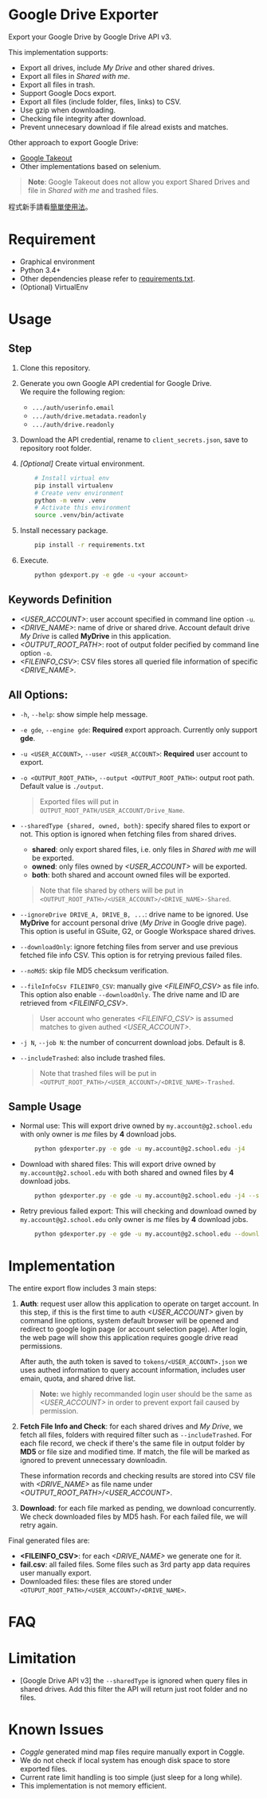 # Google Drive Exporter
Export your Google Drive by Google Drive API v3.

This implementation supports:
  - Export all drives, include *My Drive* and other shared drives.
  - Export all files in *Shared with me*.
  - Export all files in trash.
  - Support Google Docs export.
  - Export all files (include folder, files, links) to CSV.
  - Use gzip when downloading.
  - Checking file integrity after download.
  - Prevent unnecesary download if file alread exists and matches.

Other approach to export Google Drive:
  - [Google Takeout](https://takeout.google.com/)
  - Other implementations based on selenium.

> **Note**: Google Takeout does not allow you export Shared Drives and file in *Shared with me* and
> trashed files.

程式新手請看[簡單使用法](doc/simple.md)。


# Requirement
  - Graphical environment
  - Python 3.4+
  - Other dependencies please refer to [requirements.txt](requirements.txt).
  - (Optional) VirtualEnv

# Usage
## Step

  1. Clone this repository.
   
  2. Generate you own Google API credential for Google Drive.  
    We require the following region:
      - `.../auth/userinfo.email`
      - `.../auth/drive.metadata.readonly`
      - `.../auth/drive.readonly`

  3. Download the API credential, rename to `client_secrets.json`, save to repository root folder.

  4. *[Optional]* Create virtual environment.
      ```sh
          # Install virtual env
          pip install virtualenv
          # Create venv environment
          python -m venv .venv
          # Activate this environment
          source .venv/bin/activate
      ```

  5. Install necessary package.
      ```sh
          pip install -r requirements.txt
      ```

  6. Execute.
      ```sh
          python gdexport.py -e gde -u <your account>
      ```

## Keywords Definition
  - *<USER_ACCOUNT>*: user account specified in command line option `-u`.
  - *<DRIVE_NAME>*: name of drive or shared drive. Account default drive *My Drive* is called
      **MyDrive** in this application.
  - *<OUTPUT_ROOT_PATH>*: root of output folder pecified by command line option `-o`.
  - *<FILEINFO_CSV>*: CSV files stores all queried file information of specific *<DRIVE_NAME>*.

## All Options:

  - `-h`, `--help`: show simple help message.
  - `-e gde`, `--engine gde`: **Required** export approach. Currently only support **gde**.
  - `-u <USER_ACCOUNT>`, `--user <USER_ACCOUNT>`: **Required** user account to export.
  - `-o <OUTPUT_ROOT_PATH>`, `--output <OUTPUT_ROOT_PATH>`: output root path. Default value is
      `./output`.  

      > Exported files will put in `OUTPUT_ROOT_PATH/USER_ACCOUNT/Drive_Name`.

  - `--sharedType {shared, owned, both}`: specify shared files to export or not. This option is
      ignored when fetching files from shared drives.
      * **shared**: only export shared files, i.e. only files in *Shared with me* will be exported.
      * **owned**: only files owned by *<USER_ACCOUNT>* will be exported.
      * **both**: both shared and account owned files will be exported.

      > Note that file shared by others will be put in
      `<OUTPUT_ROOT_PATH>/<USER_ACCOUNT>/<DRIVE_NAME>-Shared`.

  - `--ignoreDrive DRIVE_A, DRIVE_B, ...`: drive name to be ignored. Use **MyDrive** for account
        personal drive (*My Drive* in Google drive page). This option is useful in GSuite, G2, or
        Google Workspace shared drives.
  - `--downloadOnly`: ignore fetching files from server and use previous fetched file info CSV.
        This option is for retrying previous failed files.
  - `--noMd5`: skip file MD5 checksum verification.
  - `--fileInfoCsv FILEINFO_CSV`: manually give *<FILEINFO_CSV>* as file info. This option also
      enable `--downloadOnly`. The drive name and ID are retrieved from *<FILEINFO_CSV>*.
      
      > User account who generates *<FILEINFO_CSV>* is assumed matches to given authed
      > *<USER_ACCOUNT>*.

  - `-j N`, `--job N`: the number of concurrent download jobs. Default is 8.
  - `--includeTrashed`: also include trashed files.

      > Note that trashed files will be put in
      > `<OUTPUT_ROOT_PATH>/<USER_ACCOUNT>/<DRIVE_NAME>-Trashed`.

## Sample Usage

  * Normal use:
    This will export drive owned by `my.account@g2.school.edu` with only owner is *me* files by
    **4** download jobs.

    ```sh
        python gdexporter.py -e gde -u my.account@g2.school.edu -j4
    ```

  * Download with shared files:
    This will export drive owned by `my.account@g2.school.edu` with both shared and owned files by
    **4** download jobs.

    ```sh
        python gdexporter.py -e gde -u my.account@g2.school.edu -j4 --sharedType both
    ```

  * Retry previous failed export:
    This will checking and download owned by `my.account@g2.school.edu` only owner is *me* files by
    **4** download jobs.

    ```sh
        python gdexporter.py -e gde -u my.account@g2.school.edu --downloadOnly -j4
    ```

# Implementation
The entire export flow includes 3 main steps:

  1. **Auth**: request user allow this application to operate on target account. In this step, if
      this is the first time to auth *<USER_ACCOUNT>* given by command line options, system default
      browser will be opened and redirect to google login page (or account selection page). After
      login, the web page will show this application requires google drive read permissions.

      After auth, the auth token is saved to `tokens/<USER_ACCOUNT>.json`
      we uses authed information to query account information, includes user emain, quota, and
      shared drive list.

      > **Note:** we highly recommanded login user should be the same as *<USER_ACCOUNT>* in order
      > to prevent export fail caused by permission.

  2. **Fetch File Info and Check**: for each shared drives and *My Drive*, we fetch all files,
      folders with required filter such as `--includeTrashed`. For each file record, we check if
      there's the same file in output folder by **MD5** or file size and modified time. If match,
      the file will be marked as ignored to prevent unnecessary downloadin.
      
      These information records and checking results are stored into CSV file with *<DRIVE_NAME>* as
      file name under *<OUTPUT_ROOT_PATH>/<USER_ACCOUNT>*.

  3. **Download**: for each file marked as pending, we download concurrently. We check downloaded
      files by MD5 hash. For each failed file, we will retry again.  

Final generated files are:
  * **<FILEINFO_CSV>**: for each *<DRIVE_NAME>* we generate one for it.
  * **fail.csv**: all failed files. Some files such as 3rd party app data requires user manually 
      export.
  * Downloaded files: these files are stored under `<OTUPUT_ROOT_PATH>/<USER_ACCOUNT>/<DRIVE_NAME>`.


# FAQ


# Limitation
  - [Google Drive API v3] the `--sharedType` is ignored when query files in shared drives. Add this
      filter the API will return just root folder and no files.
 

# Known Issues
  * *Coggle* generated mind map files require manually export in Coggle.
  * We do not check if local system has enough disk space to store exported files.
  * Current rate limit handling is too simple (just sleep for a long while).
  * This implementation is not memory efficient.
